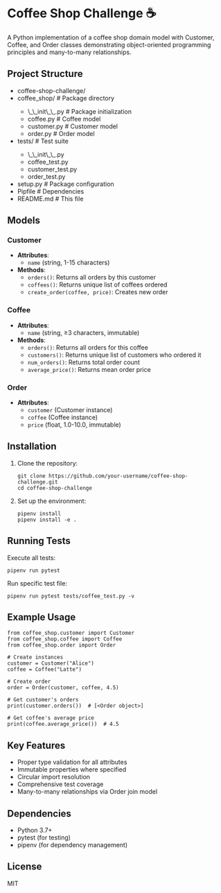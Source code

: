 <h1>Coffee Shop Challenge <span class="emoji">☕</span></h1>
<p>A Python implementation of a coffee shop domain model with Customer, Coffee, and Order classes demonstrating object-oriented programming principles and many-to-many relationships.</p>
<h2>Project Structure</h2>
<div class="file-structure">
<ul>
  <li>coffee-shop-challenge/</li>
  <li>coffee_shop/  # Package directory</li>
    <ul>
      <li>\_\_init\_\_.py  # Package initialization</li>
      <li>coffee.py  # Coffee model</li>
      <li>customer.py  # Customer model</li>
      <li>order.py  # Order model</li>
    </ul>
  <li>tests/  # Test suite</li>
    <ul>
      <li>\_\_init\_\_.py</li>
      <li>coffee_test.py</li>
      <li>customer_test.py</li>
      <li>order_test.py</li>
    </ul>
  <li>setup.py  # Package configuration</li>
  <li>Pipfile  # Dependencies</li>
  <li>README.md  # This file</li>
</ul>
</div>
    
  <h2>Models</h2>
    
  <h3>Customer</h3>
    <ul>
        <li><strong>Attributes</strong>:
            <ul>
                <li><code>name</code> (string, 1-15 characters)</li>
            </ul>
        </li>
        <li><strong>Methods</strong>:
            <ul>
                <li><code>orders()</code>: Returns all orders by this customer</li>
                <li><code>coffees()</code>: Returns unique list of coffees ordered</li>
                <li><code>create_order(coffee, price)</code>: Creates new order</li>
            </ul>
        </li>
    </ul>
    
  <h3>Coffee</h3>
    <ul>
        <li><strong>Attributes</strong>:
            <ul>
                <li><code>name</code> (string, ≥3 characters, immutable)</li>
            </ul>
        </li>
        <li><strong>Methods</strong>:
            <ul>
                <li><code>orders()</code>: Returns all orders for this coffee</li>
                <li><code>customers()</code>: Returns unique list of customers who ordered it</li>
                <li><code>num_orders()</code>: Returns total order count</li>
                <li><code>average_price()</code>: Returns mean order price</li>
            </ul>
        </li>
    </ul>
<h3>Order</h3>
    <ul>
        <li><strong>Attributes</strong>:
            <ul>
                <li><code>customer</code> (Customer instance)</li>
                <li><code>coffee</code> (Coffee instance)</li>
                <li><code>price</code> (float, 1.0-10.0, immutable)</li>
            </ul>
        </li>
    </ul>
    
   <h2>Installation</h2>
    
   <ol>
       <li>Clone the repository:
            <pre><code>git clone https://github.com/your-username/coffee-shop-challenge.git
cd coffee-shop-challenge</code></pre>
        </li>
        <li>Set up the environment:
            <pre><code>pipenv install
pipenv install -e .</code></pre>
        </li>
    </ol>
    
   <h2>Running Tests</h2>
    
   <p>Execute all tests:</p>
    <pre><code>pipenv run pytest</code></pre>
    
   <p>Run specific test file:</p>
    <pre><code>pipenv run pytest tests/coffee_test.py -v</code></pre>
    
   <h2>Example Usage</h2>
    
   <pre><code>from coffee_shop.customer import Customer
from coffee_shop.coffee import Coffee
from coffee_shop.order import Order

# Create instances
customer = Customer("Alice")
coffee = Coffee("Latte")

# Create order
order = Order(customer, coffee, 4.5)

# Get customer's orders
print(customer.orders())  # [&lt;Order object&gt;]

# Get coffee's average price
print(coffee.average_price())  # 4.5</code></pre>
    
   <h2>Key Features</h2>
    
   <ul>
        <li>Proper type validation for all attributes</li>
        <li>Immutable properties where specified</li>
        <li>Circular import resolution</li>
        <li>Comprehensive test coverage</li>
        <li>Many-to-many relationships via Order join model</li>
    </ul>
    
   <h2>Dependencies</h2>
    
   <ul>
        <li>Python 3.7+</li>
        <li>pytest (for testing)</li>
        <li>pipenv (for dependency management)</li>
    </ul>
    
   <h2>License</h2>
    
   <p>MIT</p>
